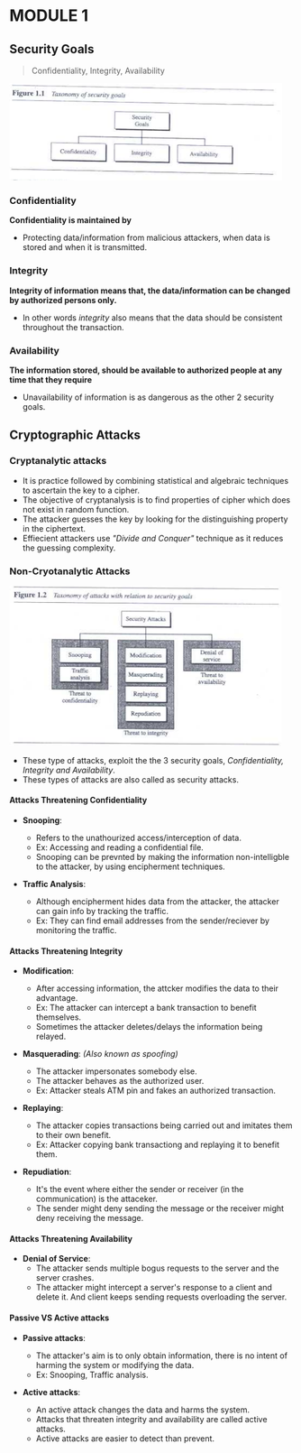 # MODULE 1

## Security Goals

> Confidentiality, Integrity, Availability
<img src = "security_goals.png">

### Confidentiality

<b>Confidentiality is maintained by</b>

* Protecting data/information from malicious attackers, when data is stored and when it is transmitted.

### Integrity

<b>Integrity of information means that, the data/information can be changed by authorized persons only.</b>

* In other words _integrity_ also means that the data should be consistent throughout the transaction.

### Availability

**The information stored, should be available to authorized people at any time that they require**
* Unavailability of information is as dangerous as the other 2 security goals.

## Cryptographic Attacks

### Cryptanalytic attacks

* It is practice followed by combining statistical and algebraic techniques to ascertain the key to a cipher.
* The objective of cryptanalysis is to find properties of cipher which does not exist in random function.
* The attacker guesses the key by looking for the distinguishing property in the ciphertext.
* Effiecient attackers use _"Divide and Conquer"_ technique as it reduces the guessing complexity.

### Non-Cryotanalytic Attacks
<img src = "attacks.png">

* These type of attacks, exploit the the 3 security goals, _Confidentiality, Integrity and Availability_.
* These types of attacks are also called as security attacks.

#### Attacks Threatening Confidentiality

* **Snooping**: 
    * Refers to the unathourized access/interception of data.
    * Ex: Accessing and reading a confidential file.
    * Snooping can be prevnted by making the information non-intelligble to the attacker, by using encipherment techniques.
    
* **Traffic Analysis**:
    * Although encipherment hides data from the attacker, the attacker can gain info by tracking the traffic.
    * Ex: They can find email addresses from the sender/reciever by monitoring the traffic.

#### Attacks Threatening Integrity

* **Modification**:
    * After accessing information, the attcker modifies the data to their advantage.
    * Ex: The attacker can intercept a bank transaction to benefit themselves.
    * Sometimes the attacker deletes/delays the information being relayed.

* **Masquerading**: _(Also known as spoofing)_
    * The attacker impersonates somebody else.
    * The attacker behaves as the authorized user.
    * Ex: Attacker steals ATM pin and fakes an authorized transaction.

* **Replaying**:
    * The attacker copies transactions being carried out and imitates them to their own benefit.
    * Ex: Attacker copying bank transactiong and replaying it to benefit them.

* **Repudiation**:
    * It's the event where either the sender or receiver (in the communication) is the attaceker.
    * The sender might deny sending the message or the receiver might deny receiving the message.

#### Attacks Threatening Availability

* **Denial of Service**:
    * The attacker sends multiple bogus requests to the server and the server crashes.
    * The attacker might intercept a server's response to a client and delete it. And client keeps sending requests overloading the server.

#### Passive VS Active attacks

* **Passive attacks**:
    * The attacker's aim is to only obtain information, there is no intent of harming the system or modifying the data.
    * Ex: Snooping, Traffic analysis.

* **Active attacks**:
    * An active attack changes the data and harms the system.
    * Attacks that threaten integrity and availability are called active attacks.
    * Active attacks are easier to detect than prevent.